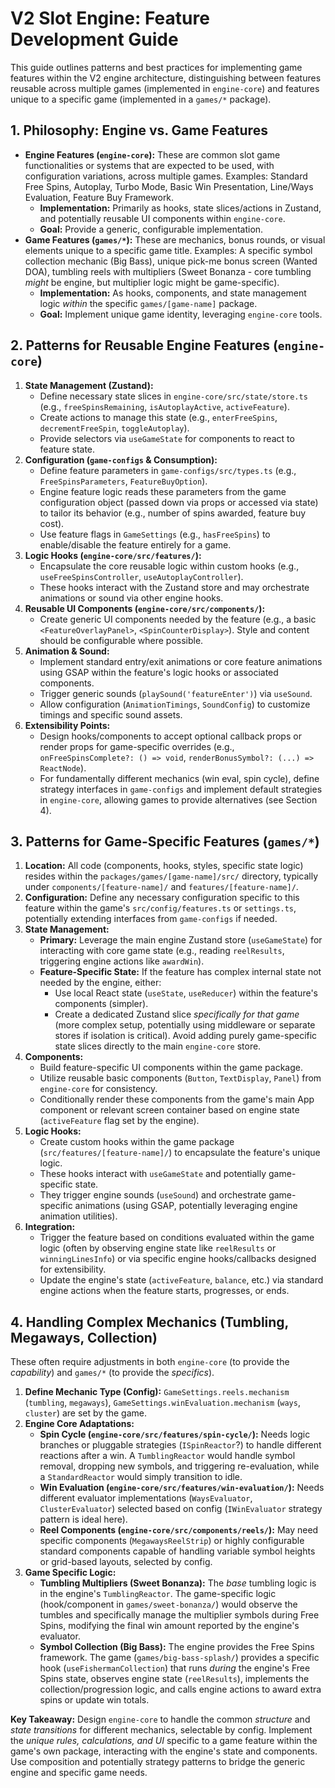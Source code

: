 # V2 Slot Engine: Feature Development Guide

This guide outlines patterns and best practices for implementing game features within the V2 engine architecture, distinguishing between features reusable across multiple games (implemented in `engine-core`) and features unique to a specific game (implemented in a `games/*` package).

## 1. Philosophy: Engine vs. Game Features

*   **Engine Features (`engine-core`):** These are common slot game functionalities or systems that are expected to be used, with configuration variations, across multiple games. Examples: Standard Free Spins, Autoplay, Turbo Mode, Basic Win Presentation, Line/Ways Evaluation, Feature Buy Framework.
    *   **Implementation:** Primarily as hooks, state slices/actions in Zustand, and potentially reusable UI components within `engine-core`.
    *   **Goal:** Provide a generic, configurable implementation.
*   **Game Features (`games/*`):** These are mechanics, bonus rounds, or visual elements unique to a specific game title. Examples: A specific symbol collection mechanic (Big Bass), unique pick-me bonus screen (Wanted DOA), tumbling reels with multipliers (Sweet Bonanza - core tumbling *might* be engine, but multiplier logic might be game-specific).
    *   **Implementation:** As hooks, components, and state management logic *within* the specific `games/[game-name]` package.
    *   **Goal:** Implement unique game identity, leveraging `engine-core` tools.

## 2. Patterns for Reusable Engine Features (`engine-core`)

1.  **State Management (Zustand):**
    *   Define necessary state slices in `engine-core/src/state/store.ts` (e.g., `freeSpinsRemaining`, `isAutoplayActive`, `activeFeature`).
    *   Create actions to manage this state (e.g., `enterFreeSpins`, `decrementFreeSpin`, `toggleAutoplay`).
    *   Provide selectors via `useGameState` for components to react to feature state.
2.  **Configuration (`game-configs` & Consumption):**
    *   Define feature parameters in `game-configs/src/types.ts` (e.g., `FreeSpinsParameters`, `FeatureBuyOption`).
    *   Engine feature logic reads these parameters from the game configuration object (passed down via props or accessed via state) to tailor its behavior (e.g., number of spins awarded, feature buy cost).
    *   Use feature flags in `GameSettings` (e.g., `hasFreeSpins`) to enable/disable the feature entirely for a game.
3.  **Logic Hooks (`engine-core/src/features/`):**
    *   Encapsulate the core reusable logic within custom hooks (e.g., `useFreeSpinsController`, `useAutoplayController`).
    *   These hooks interact with the Zustand store and may orchestrate animations or sound via other engine hooks.
4.  **Reusable UI Components (`engine-core/src/components/`):**
    *   Create generic UI components needed by the feature (e.g., a basic `<FeatureOverlayPanel>`, `<SpinCounterDisplay>`). Style and content should be configurable where possible.
5.  **Animation & Sound:**
    *   Implement standard entry/exit animations or core feature animations using GSAP within the feature's logic hooks or associated components.
    *   Trigger generic sounds (`playSound('featureEnter')`) via `useSound`.
    *   Allow configuration (`AnimationTimings`, `SoundConfig`) to customize timings and specific sound assets.
6.  **Extensibility Points:**
    *   Design hooks/components to accept optional callback props or render props for game-specific overrides (e.g., `onFreeSpinsComplete?: () => void`, `renderBonusSymbol?: (...) => ReactNode`).
    *   For fundamentally different mechanics (win eval, spin cycle), define strategy interfaces in `game-configs` and implement default strategies in `engine-core`, allowing games to provide alternatives (see Section 4).

## 3. Patterns for Game-Specific Features (`games/*`)

1.  **Location:** All code (components, hooks, styles, specific state logic) resides within the `packages/games/[game-name]/src/` directory, typically under `components/[feature-name]/` and `features/[feature-name]/`.
2.  **Configuration:** Define any necessary configuration specific to this feature within the game's `src/config/features.ts` or `settings.ts`, potentially extending interfaces from `game-configs` if needed.
3.  **State Management:**
    *   **Primary:** Leverage the main engine Zustand store (`useGameState`) for interacting with core game state (e.g., reading `reelResults`, triggering engine actions like `awardWin`).
    *   **Feature-Specific State:** If the feature has complex internal state not needed by the engine, either:
        *   Use local React state (`useState`, `useReducer`) within the feature's components (simpler).
        *   Create a dedicated Zustand slice *specifically for that game* (more complex setup, potentially using middleware or separate stores if isolation is critical). Avoid adding purely game-specific state slices directly to the main `engine-core` store.
4.  **Components:**
    *   Build feature-specific UI components within the game package.
    *   Utilize reusable basic components (`Button`, `TextDisplay`, `Panel`) from `engine-core` for consistency.
    *   Conditionally render these components from the game's main App component or relevant screen container based on engine state (`activeFeature` flag set by the engine).
5.  **Logic Hooks:**
    *   Create custom hooks within the game package (`src/features/[feature-name]/`) to encapsulate the feature's unique logic.
    *   These hooks interact with `useGameState` and potentially game-specific state.
    *   They trigger engine sounds (`useSound`) and orchestrate game-specific animations (using GSAP, potentially leveraging engine animation utilities).
6.  **Integration:**
    *   Trigger the feature based on conditions evaluated within the game logic (often by observing engine state like `reelResults` or `winningLinesInfo`) or via specific engine hooks/callbacks designed for extensibility.
    *   Update the engine's state (`activeFeature`, `balance`, etc.) via standard engine actions when the feature starts, progresses, or ends.

## 4. Handling Complex Mechanics (Tumbling, Megaways, Collection)

These often require adjustments in both `engine-core` (to provide the *capability*) and `games/*` (to provide the *specifics*).

1.  **Define Mechanic Type (Config):** `GameSettings.reels.mechanism` (`tumbling`, `megaways`), `GameSettings.winEvaluation.mechanism` (`ways`, `cluster`) are set by the game.
2.  **Engine Core Adaptations:**
    *   **Spin Cycle (`engine-core/src/features/spin-cycle/`):** Needs logic branches or pluggable strategies (`ISpinReactor`?) to handle different reactions after a win. A `TumblingReactor` would handle symbol removal, dropping new symbols, and triggering re-evaluation, while a `StandardReactor` would simply transition to idle.
    *   **Win Evaluation (`engine-core/src/features/win-evaluation/`):** Needs different evaluator implementations (`WaysEvaluator`, `ClusterEvaluator`) selected based on config (`IWinEvaluator` strategy pattern is ideal here).
    *   **Reel Components (`engine-core/src/components/reels/`):** May need specific components (`MegawaysReelStrip`) or highly configurable standard components capable of handling variable symbol heights or grid-based layouts, selected by config.
3.  **Game Specific Logic:**
    *   **Tumbling Multipliers (Sweet Bonanza):** The *base* tumbling logic is in the engine's `TumblingReactor`. The game-specific logic (hook/component in `games/sweet-bonanza/`) would observe the tumbles and specifically manage the multiplier symbols during Free Spins, modifying the final win amount reported by the engine's evaluator.
    *   **Symbol Collection (Big Bass):** The engine provides the Free Spins framework. The game (`games/big-bass-splash/`) provides a specific hook (`useFishermanCollection`) that runs *during* the engine's Free Spins state, observes engine state (`reelResults`), implements the collection/progression logic, and calls engine actions to award extra spins or update win totals.

**Key Takeaway:** Design `engine-core` to handle the common *structure* and *state transitions* for different mechanics, selectable by config. Implement the *unique rules, calculations, and UI* specific to a game feature within the game's own package, interacting with the engine's state and components. Use composition and potentially strategy patterns to bridge the generic engine and specific game needs.
